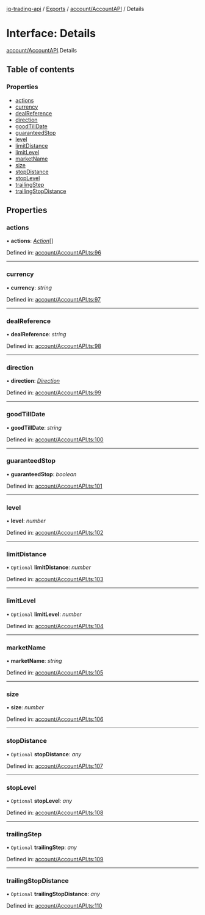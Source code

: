 [ig-trading-api](../README.md) / [Exports](../modules.md) / [account/AccountAPI](../modules/account_accountapi.md) / Details

# Interface: Details

[account/AccountAPI](../modules/account_accountapi.md).Details

## Table of contents

### Properties

- [actions](account_accountapi.details.md#actions)
- [currency](account_accountapi.details.md#currency)
- [dealReference](account_accountapi.details.md#dealreference)
- [direction](account_accountapi.details.md#direction)
- [goodTillDate](account_accountapi.details.md#goodtilldate)
- [guaranteedStop](account_accountapi.details.md#guaranteedstop)
- [level](account_accountapi.details.md#level)
- [limitDistance](account_accountapi.details.md#limitdistance)
- [limitLevel](account_accountapi.details.md#limitlevel)
- [marketName](account_accountapi.details.md#marketname)
- [size](account_accountapi.details.md#size)
- [stopDistance](account_accountapi.details.md#stopdistance)
- [stopLevel](account_accountapi.details.md#stoplevel)
- [trailingStep](account_accountapi.details.md#trailingstep)
- [trailingStopDistance](account_accountapi.details.md#trailingstopdistance)

## Properties

### actions

• **actions**: [_Action_](account_accountapi.action.md)[]

Defined in: [account/AccountAPI.ts:96](https://github.com/bennycode/ig-trading-api/blob/a8e1c4a/src/account/AccountAPI.ts#L96)

---

### currency

• **currency**: _string_

Defined in: [account/AccountAPI.ts:97](https://github.com/bennycode/ig-trading-api/blob/a8e1c4a/src/account/AccountAPI.ts#L97)

---

### dealReference

• **dealReference**: _string_

Defined in: [account/AccountAPI.ts:98](https://github.com/bennycode/ig-trading-api/blob/a8e1c4a/src/account/AccountAPI.ts#L98)

---

### direction

• **direction**: [_Direction_](../enums/dealing_dealingapi.direction.md)

Defined in: [account/AccountAPI.ts:99](https://github.com/bennycode/ig-trading-api/blob/a8e1c4a/src/account/AccountAPI.ts#L99)

---

### goodTillDate

• **goodTillDate**: _string_

Defined in: [account/AccountAPI.ts:100](https://github.com/bennycode/ig-trading-api/blob/a8e1c4a/src/account/AccountAPI.ts#L100)

---

### guaranteedStop

• **guaranteedStop**: _boolean_

Defined in: [account/AccountAPI.ts:101](https://github.com/bennycode/ig-trading-api/blob/a8e1c4a/src/account/AccountAPI.ts#L101)

---

### level

• **level**: _number_

Defined in: [account/AccountAPI.ts:102](https://github.com/bennycode/ig-trading-api/blob/a8e1c4a/src/account/AccountAPI.ts#L102)

---

### limitDistance

• `Optional` **limitDistance**: _number_

Defined in: [account/AccountAPI.ts:103](https://github.com/bennycode/ig-trading-api/blob/a8e1c4a/src/account/AccountAPI.ts#L103)

---

### limitLevel

• `Optional` **limitLevel**: _number_

Defined in: [account/AccountAPI.ts:104](https://github.com/bennycode/ig-trading-api/blob/a8e1c4a/src/account/AccountAPI.ts#L104)

---

### marketName

• **marketName**: _string_

Defined in: [account/AccountAPI.ts:105](https://github.com/bennycode/ig-trading-api/blob/a8e1c4a/src/account/AccountAPI.ts#L105)

---

### size

• **size**: _number_

Defined in: [account/AccountAPI.ts:106](https://github.com/bennycode/ig-trading-api/blob/a8e1c4a/src/account/AccountAPI.ts#L106)

---

### stopDistance

• `Optional` **stopDistance**: _any_

Defined in: [account/AccountAPI.ts:107](https://github.com/bennycode/ig-trading-api/blob/a8e1c4a/src/account/AccountAPI.ts#L107)

---

### stopLevel

• `Optional` **stopLevel**: _any_

Defined in: [account/AccountAPI.ts:108](https://github.com/bennycode/ig-trading-api/blob/a8e1c4a/src/account/AccountAPI.ts#L108)

---

### trailingStep

• `Optional` **trailingStep**: _any_

Defined in: [account/AccountAPI.ts:109](https://github.com/bennycode/ig-trading-api/blob/a8e1c4a/src/account/AccountAPI.ts#L109)

---

### trailingStopDistance

• `Optional` **trailingStopDistance**: _any_

Defined in: [account/AccountAPI.ts:110](https://github.com/bennycode/ig-trading-api/blob/a8e1c4a/src/account/AccountAPI.ts#L110)

